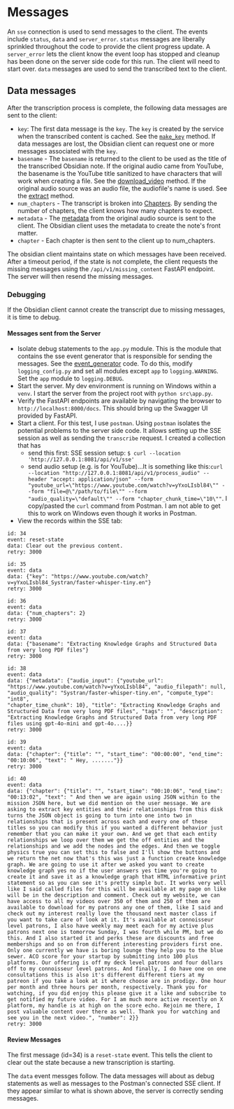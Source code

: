 # Messages
An `sse` connection is used to send messages to the client.  The events include `status`, `data` and `server_error`.  `status` messages are liberally sprinkled throughout the code to provide the client progress update.  A `server_error` lets the client know the event loop has stopped and cleanup has been done on the server side code for this run.  The client will need to start over.  `data` messages are used to send the transcribed text to the client.

## Data messages
After the transcription process is complete, the following data messages are sent to the client:

- `key`: The first data message is the `key`.  The `key` is created by the service when the transcribed content is cached. See the [`make_key`](https://github.com/solarslurpi/obsidian-transcriber-service/blob/030fc45cb8fee3eef4fea68f1f9395ed150ea895/src/transcription_state_code.py#L226) method. If data messages are lost, the Obsidian client can request one or more messages associated with the `key`.
- `basename` - The `basename` is returned to the client to be used as the title of the transcribed Obsidian note.  If the original audio came from YouTube, the basename is the YouTube title sanitized to have characters that will work when creating a file.  See the [download_video](https://github.com/solarslurpi/obsidian-transcriber-service/blob/030fc45cb8fee3eef4fea68f1f9395ed150ea895/src/youtube_handler_code.py#L74) method.  If the original audio source was an audio file, the audiofile's name is used.  See the [extract](https://github.com/solarslurpi/obsidian-transcriber-service/blob/030fc45cb8fee3eef4fea68f1f9395ed150ea895/src/audio_handler_code.py#L37) method.
- `num_chapters` - The transcript is broken into [Chapters](/docs/README_glossary.md#chapters). By sending the number of chapters, the client knows how many chapters to expect.
- `metadata` - The [metadata](/docs/README_glossary.md#metadata) from the original audio source is sent to the client.  The Obsidian client uses the metadata to create the note's front matter.
- `chapter` - Each chapter is then sent to the client up to num_chapters.

The obsidian client maintains state on which messages have been received. After a timeout period, if the state is not complete, the client requests the missing messages using the `/api/v1/missing_content` FastAPI endpoint.  The server will then resend the missing messages.

### Debugging
If the Obsidian client cannot create the transcript due to missing messages, it is time to debug.
#### Messages sent from the Server
- Isolate debug statements to the `app.py` module. This is the module that contains the sse event generator that is responsible for sending the messages.  See the [event_generator](https://github.com/solarslurpi/obsidian-transcriber-service/blob/030fc45cb8fee3eef4fea68f1f9395ed150ea895/src/app.py#L141) code.  To do this, modify `logging_config.py` and set all modules except `app` to `logging.WARNING`.  Set the `app` module to `logging.DEBUG`.
- Start the server.  My dev environment is running on Windows within a `venv`. I start the server from the project root with `python src\app.py`.
- Verify the FastAPI endpoints are available by navigating the browser to `http://localhost:8000/docs`. This should bring up the Swagger UI provided by FastAPI.
- Start a client.  For this test, I use `postman`.  Using `postman` isolates the potential problems to the server side code. It allows setting up the SSE session as well as sending the `transcribe` request.  I created a collection that has
    - send this first: SSE session setup: `$ curl --location 'http://127.0.0.1:8081/api/v1/sse' `
    - send audio setup (e.g. is for YouTube)...It is something like this:`curl --location "http://127.0.0.1:8081/api/v1/process_audio" --header "accept: application/json" --form "youtube_url=\"https://www.youtube.com/watch?v=yYxoLIsbl84\"" --form "file=@\"/path/to/file\"" --form "audio_quality=\"default\"" --form "chapter_chunk_time=\"10\""`.  I copy/pasted the `curl` command from Postman. I am not able to get this to work on Windows even though it works in Postman.
- View the records within the SSE tab:
```
id: 34
event: reset-state
data: Clear out the previous content.
retry: 3000

id: 35
event: data
data: {"key": "https://www.youtube.com/watch?v=yYxoLIsbl84_Systran/faster-whisper-tiny.en"}
retry: 3000

id: 36
event: data
data: {"num_chapters": 2}
retry: 3000

id: 37
event: data
data: {"basename": "Extracting Knowledge Graphs and Structured Data from very long PDF files"}
retry: 3000

id: 38
event: data
data: {"metadata": {"audio_input": {"youtube_url": "https://www.youtube.com/watch?v=yYxoLIsbl84", "audio_filepath": null, "audio_quality": "Systran/faster-whisper-tiny.en", "compute_type": "int8",
"chapter_time_chunk": 10}, "title": "Extracting Knowledge Graphs and Structured Data from very long PDF files", "tags": "", "description": "Extracting Knowledge Graphs and Structured Data from very long PDF files using gpt-4o-mini and gpt-4o....}}
retry: 3000

id: 39
event: data
data: {"chapter": {"title": "", "start_time": "00:00:00", "end_time": "00:10:06", "text": " Hey, ......."}}
retry: 3000

id: 40
event: data
data: {"chapter": {"title": "", "start_time": "00:10:06", "end_time": "00:13:02", "text": " And then we are again using JSON within to the mission JSON here, but we did mention on the user message. We are asking to extract key entities and their relationships from this disk turns the JSON object is going to turn into one into two in relationships that is present across each and every one of these titles so you can modify this if you wanted a different behavior just remember that you can make it your own. And we get that each entity relationships we loop over them we get the off entities and the relationships and we add the nodes and the edges. And then we toggle physics true you can set this to false and I'll show the buttons and we return the net now that's this was just a function create knowledge graph. We are going to use it after we asked you want to create knowledge graph yes no if the user answers yes time you're going to create it and save it as a knowledge graph that HTML informative print statement so as you can see it's pretty simple but. It works very well like I said called files for this will be available at my page on like will be in the description and comment. Check out my website, we can have access to all my videos over 350 of them and 250 of them are available to download for my patrons any one of them, like I said and check out my interest really love the thousand next master class if you want to take care of look at it. It's available at connoisseur level patrons, I also have weekly may meet each for my active plus patrons next one is tomorrow Sunday, I was fourth while PM, but we do this. And I also started it and perks these are discounts and free memberships and so on from different interesting providers first one. Only one currently we have is boring lounge they help you to the blue sewer. ACO score for your startup by submitting into 100 plus platforms. Our offering is off my deck level patrons and four dollars off to my connoisseur level patrons. And finally, I do have one on one consultations this is also it's different different tiers at my patreon if you take a look at it where choose are in prodigy. One hour per month and three hours per month, respectively. Thank you for watching, if you did enjoy this please give it a like and subscribe to get notified my future video. For I am much more active recently on X platform, my handle is at high on the score echo. Rejoin me there, I post valuable content over there as well. Thank you for watching and see you in the next video.", "number": 2}}
retry: 3000
```

#### Review Messages
The first message (id=34) is a `reset-state` event.  This tells the client to clear out the state because a new transcription is starting.

The `data` event messges follow. The data messages will about as debug statements as well as messages to the Postman's connected SSE client. If they appear similar to what is shown above, the server is correctly sending messages.
